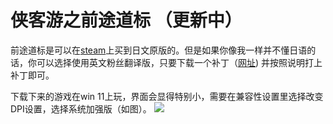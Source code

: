 # 侠客游之前途道标 （更新中）

前途道标是可以在[steam](https://store.steampowered.com/app/335420/_/)上买到日文原版的。但是如果你像我一样并不懂日语的话，你可以选择使用英文粉丝翻译版，只要下载一个补丁（[网址](https://www.romhacking.net/translations/2591/)) 并按照说明打上补丁即可。

下载下来的游戏在win 11上玩，界面会显得特别小，需要在兼容性设置里选择改变DPI设置，选择系统加强版（如图）。
![](https://i.imgur.com/rhehzic.png)

